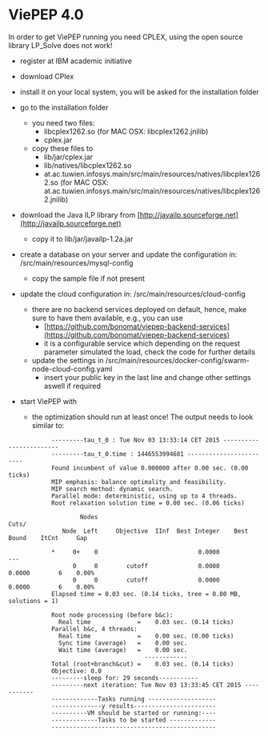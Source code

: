 # ViePEP 4.0

In order to get ViePEP running you need CPLEX, using the open source library LP_Solve does not work!

* register at IBM academic initiative
* download CPlex
* install it on your local system, you will be asked for the installation folder
* go to the installation folder
    * you need two files:
	    * libcplex1262.so (for MAC OSX: libcplex1262.jnilib)
	    * cplex.jar
    * copy these files to
		* lib/jar/cplex.jar
        * lib/natives/libcplex1262.so
        * at.ac.tuwien.infosys.main/src/main/resources/natives/libcplex1262.so (for MAC OSX: at.ac.tuwien.infosys.main/src/main/resources/natives/libcplex1262.jnilib)

* download the Java ILP library from [http://javailp.sourceforge.net](http://javailp.sourceforge.net)
    * copy it to lib/jar/javailp-1.2a.jar

* create a database on your server and update the configuration in: /src/main/resources/mysql-config
    * copy the sample file if not present

* update the cloud configuration in: /src/main/resources/cloud-config
    * there are no backend services deployed on default, hence, make sure to have them available, e.g., you can use
        * [https://github.com/bonomat/viepep-backend-services](https://github.com/bonomat/viepep-backend-services)
        * it is a configurable service which depending on the request parameter simulated the load, check the code for further details
    * update the settings in /src/main/resources/docker-config/swarm-node-cloud-config.yaml
        * insert your public key in the last line and change other settings aswell if required

* start ViePEP with
    * the optimization should run at least once! The output needs to look similar to:

```
			---------tau_t_0 : Tue Nov 03 13:33:14 CET 2015 ------------------------
			---------tau_t_0.time : 1446553994681 ------------------------
			Found incumbent of value 0.000000 after 0.00 sec. (0.00 ticks)
			MIP emphasis: balance optimality and feasibility.
			MIP search method: dynamic search.
			Parallel mode: deterministic, using up to 4 threads.
			Root relaxation solution time = 0.00 sec. (0.06 ticks)

					Nodes                                         Cuts/
			   Node  Left     Objective  IInf  Best Integer    Best Bound    ItCnt     Gap

			*     0+    0                            0.0000                            ---
				  0     0        cutoff              0.0000        0.0000        6    0.00%
				  0     0        cutoff              0.0000        0.0000        6    0.00%
			Elapsed time = 0.03 sec. (0.14 ticks, tree = 0.00 MB, solutions = 1)

			Root node processing (before b&c):
			  Real time             =    0.03 sec. (0.14 ticks)
			Parallel b&c, 4 threads:
			  Real time             =    0.00 sec. (0.00 ticks)
			  Sync time (average)   =    0.00 sec.
			  Wait time (average)   =    0.00 sec.
									  ------------
			Total (root+branch&cut) =    0.03 sec. (0.14 ticks)
			Objective: 0.0
			---------sleep for: 29 seconds-----------
			---------next iteration: Tue Nov 03 13:33:45 CET 2015 -----------
			-------------Tasks running -------------------
			--------------y results-----------------------
			----------VM should be started or running:----
			-------------Tasks to be started -------------
			----------------------------------------------

```
